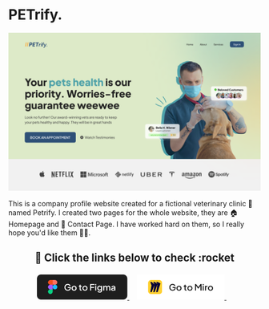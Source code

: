 # PETrify.

![banner-image](/assets/banner-petrify.png)

This is a company profile website created for a fictional veterinary clinic 🐾 named Petrify. I created two pages for the whole website, they are 🏠 Homepage and 📕 Contact Page. I have worked hard on them, so I really hope you'd like them ✌🏼.

## <p align="center">:rocket: Click the links below to check :rocket </p>

<p align="center">
<a href="https://www.figma.com/file/5P3mRh2Fl4s3MASrFe0wkf/Week-2-Assignment?t=S0wvlWoYGEMrq0VY-1">
  <img height="50" title="Figma" alt="Go to Figma" src="https://raw.githubusercontent.com/revou-fsse-1/w2-my-website-design-aldwiputra/main/assets/go-to-figma-button.png">
</a> &#xa0; &#xa0;
<a href="https://miro.com/app/board/uXjVODIYpqA=/?share_link_id=211992183948">
  <img height="50" title="Miro" alt="Go to Miro" src="https://raw.githubusercontent.com/revou-fsse-1/w2-my-website-design-aldwiputra/main/assets/go-to-miro-button.png">
</a> &#xa0; &#xa0;
</p>

